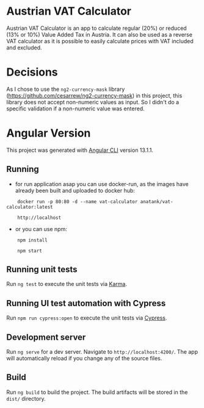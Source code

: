 # Austrian VAT Calculator

Austrian VAT Calculator is an app to calculate regular (20%) or reduced (13% or 10%) Value Added Tax in Austria. It can also be used as a reverse VAT calculator as it is possible to easily calculate prices with VAT included and excluded.

# Decisions

As I chose to use the `ng2-currency-mask` library (https://github.com/cesarrew/ng2-currency-mask) in this project, this library does not accept non-numeric values as input. So I didn't do a specific validation if a non-numeric value was entered.

# Angular Version

This project was generated with [Angular CLI](https://github.com/angular/angular-cli) version 13.1.1.

## Running

- for run application asap you can use docker-run, as the images have already been built and uploaded to docker hub:

```shell
    docker run -p 80:80 -d --name vat-calculator anatank/vat-calculator:latest
```

```shell
    http://localhost
```

- or you can use npm:

```shell
    npm install
```

```shell
    npm start
```

## Running unit tests

Run `ng test` to execute the unit tests via [Karma](https://karma-runner.github.io).

## Running UI test automation with Cypress

Run `npm run cypress:open` to execute the unit tests via [Cypress](https://www.cypress.io/cypress).

## Development server

Run `ng serve` for a dev server. Navigate to `http://localhost:4200/`. The app will automatically reload if you change any of the source files.

## Build

Run `ng build` to build the project. The build artifacts will be stored in the `dist/` directory.
